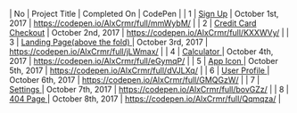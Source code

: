 | No  |  Project Title  |  Completed On | CodePen |
| 1  |  [Sign Up](https://github.com/AlxCrmr/Daily-UI/tree/master/Day1)   | October 1st, 2017 | https://codepen.io/AlxCrmr/full/mmWybM/ |
| 2  |  [Credit Card Checkout](https://github.com/AlxCrmr/Daily-UI/tree/master/Day2)   | October 2nd, 2017 | https://codepen.io/AlxCrmr/full/KXXWVy/ |
| 3  |  [Landing Page(above the fold) ](https://github.com/AlxCrmr/Daily-UI/tree/master/Day3)   | October 3rd, 2017 | https://codepen.io/AlxCrmr/full/jLWmax/ |
| 4  |  [Calculator ](https://github.com/AlxCrmr/Daily-UI/tree/master/Day4)   | October 4th, 2017 | https://codepen.io/AlxCrmr/full/eGymqP/ |
| 5  |  [App Icon ](https://github.com/AlxCrmr/Daily-UI/tree/master/Day5)   | October 5th, 2017 | https://codepen.io/AlxCrmr/full/dVJLXq/ |
| 6  |  [User Profile ](https://github.com/AlxCrmr/Daily-UI/tree/master/Day6)   | October 6th, 2017 | https://codepen.io/AlxCrmr/full/GMQGzW/ |
| 7  |  [Settings ](https://github.com/AlxCrmr/Daily-UI/tree/master/Day7)   | October 7th, 2017 | https://codepen.io/AlxCrmr/full/bovGZz/ |
| 8  |  [404 Page ](https://github.com/AlxCrmr/Daily-UI/tree/master/Day8)   | October 8th, 2017 | https://codepen.io/AlxCrmr/full/Qqmqza/ |
